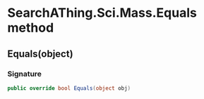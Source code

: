 # SearchAThing.Sci.Mass.Equals method
## Equals(object)
### Signature
```csharp
public override bool Equals(object obj)
```
